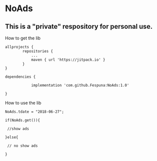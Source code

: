 # NoAds

This is a "private" respository for personal use.
--------------------

How to get the lib
```
allprojects {
		repositories {
			...
			maven { url 'https://jitpack.io' }
		}
}
  
dependencies {

	        implementation 'com.github.Fespuna:NoAds:1.0'
        
}
```

How to use the lib
```
NoAds.tdate = "2018-06-27";

if(NoAds.get()){

 //show ads

}else{

 // no show ads

}
```
